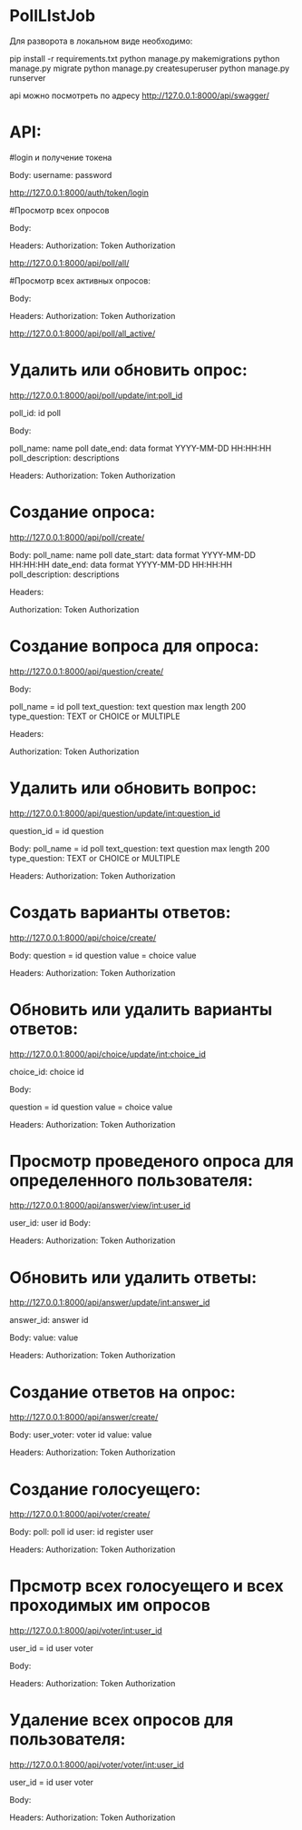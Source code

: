 # PollLIstJob

Для разворота в локальном виде необходимо:


pip install -r requirements.txt
python manage.py makemigrations
python manage.py migrate
python manage.py createsuperuser
python manage.py runserver

api можно посмотреть по адресу http://127.0.0.1:8000/api/swagger/

# API:

#login и получение токена

Body:
username:
password

http://127.0.0.1:8000/auth/token/login


#Просмотр всех опросов

Body:

Headers:
Authorization: Token Authorization

http://127.0.0.1:8000/api/poll/all/


#Просмотр всех активных опросов:

Body:

Headers:
Authorization: Token Authorization

http://127.0.0.1:8000/api/poll/all_active/


# Удалить или обновить опрос:

http://127.0.0.1:8000/api/poll/update/<int:poll_id>

poll_id: id poll

Body:

poll_name: name poll
date_end: data format YYYY-MM-DD HH:HH:HH
poll_description: descriptions

Headers:
Authorization: Token Authorization


# Создание опроса:

http://127.0.0.1:8000/api/poll/create/

Body:
poll_name: name poll
date_start: data format YYYY-MM-DD HH:HH:HH
date_end: data format YYYY-MM-DD HH:HH:HH
poll_description: descriptions

Headers:

Authorization: Token Authorization


# Создание вопроса для опроса:

http://127.0.0.1:8000/api/question/create/

Body:

poll_name = id poll
text_question: text question max length 200
type_question: TEXT or CHOICE or MULTIPLE

Headers:

Authorization: Token Authorization


# Удалить или обновить вопрос:

http://127.0.0.1:8000/api/question/update/<int:question_id>

question_id = id question

Body:
poll_name = id poll
text_question: text question max length 200
type_question: TEXT or CHOICE or MULTIPLE

Headers:
Authorization: Token Authorization


# Создать варианты ответов:

http://127.0.0.1:8000/api/choice/create/

Body:
question = id question
value = choice value

Headers:
Authorization: Token Authorization


# Обновить или удалить варианты ответов:

http://127.0.0.1:8000/api/choice/update/<int:choice_id>

choice_id: choice id

Body:

question = id question
value = choice value

Headers:
Authorization: Token Authorization


# Просмотр проведеного опроса для определенного пользователя:

http://127.0.0.1:8000/api/answer/view/<int:user_id>

user_id: user id
Body:


Headers:
Authorization: Token Authorization


# Обновить или удалить ответы:

http://127.0.0.1:8000/api/answer/update/<int:answer_id>

answer_id:  answer id

Body:
value: value

Headers:
Authorization: Token Authorization


# Создание ответов на опрос:

http://127.0.0.1:8000/api/answer/create/

Body:
user_voter:  voter id
value: value

Headers:
Authorization: Token Authorization


# Создание голосуещего:

http://127.0.0.1:8000/api/voter/create/

Body:
poll:  poll id
user: id register user

Headers:
Authorization: Token Authorization


# Прсмотр всех голосуещего и всех проходимых им опросов

http://127.0.0.1:8000/api/voter/<int:user_id>

user_id = id user voter

Body:

Headers:
Authorization: Token Authorization


# Удаление всех опросов для пользователя:

http://127.0.0.1:8000/api/voter/voter/<int:user_id>

user_id = id user voter

Body:

Headers:
Authorization: Token Authorization